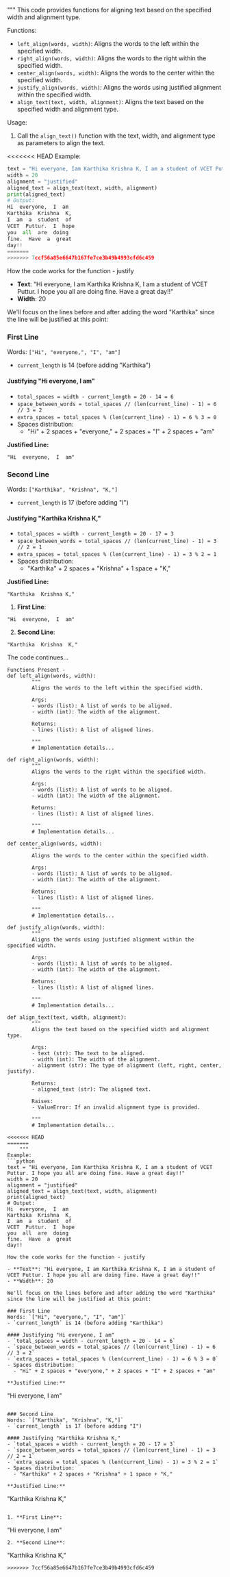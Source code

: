 """
This code provides functions for aligning text based on the specified width and alignment type.

Functions:
- `left_align(words, width)`: Aligns the words to the left within the specified width.
- `right_align(words, width)`: Aligns the words to the right within the specified width.
- `center_align(words, width)`: Aligns the words to the center within the specified width.
- `justify_align(words, width)`: Aligns the words using justified alignment within the specified width.
- `align_text(text, width, alignment)`: Aligns the text based on the specified width and alignment type.

Usage:
1. Call the `align_text()` function with the text, width, and alignment type as parameters to align the text.

<<<<<<< HEAD
Example:
```python
text = "Hi everyone, Iam Karthika Krishna K, I am a student of VCET Puttur. I hope you all are doing fine. Have a great day!!"
width = 20
alignment = "justified"
aligned_text = align_text(text, width, alignment)
print(aligned_text)
# Output:
Hi  everyone,  I  am
Karthika  Krishna  K,
I  am  a  student  of
VCET  Puttur.  I  hope
you  all  are  doing
fine.  Have  a  great
day!!
=======
>>>>>>> 7ccf56a85e6647b167fe7ce3b49b4993cfd6c459

```

How the code works for the function - justify

- **Text**: "Hi everyone, I am Karthika Krishna K, I am a student of VCET Puttur. I hope you all are doing fine. Have a great day!!"
- **Width**: 20

We'll focus on the lines before and after adding the word "Karthika" since the line will be justified at this point:

### First Line
Words: `["Hi", "everyone,", "I", "am"]`
- `current_length` is 14 (before adding "Karthika")

#### Justifying "Hi everyone, I am"
- `total_spaces = width - current_length = 20 - 14 = 6`
- `space_between_words = total_spaces // (len(current_line) - 1) = 6 // 3 = 2`
- `extra_spaces = total_spaces % (len(current_line) - 1) = 6 % 3 = 0`
- Spaces distribution:
    - "Hi" + 2 spaces + "everyone," + 2 spaces + "I" + 2 spaces + "am"

**Justified Line:**
```
"Hi  everyone,  I  am"
```

### Second Line
Words: `["Karthika", "Krishna", "K,"]`
- `current_length` is 17 (before adding "I")

#### Justifying "Karthika Krishna K,"
- `total_spaces = width - current_length = 20 - 17 = 3`
- `space_between_words = total_spaces // (len(current_line) - 1) = 3 // 2 = 1`
- `extra_spaces = total_spaces % (len(current_line) - 1) = 3 % 2 = 1`
- Spaces distribution:
    - "Karthika" + 2 spaces + "Krishna" + 1 space + "K,"

**Justified Line:**
```
"Karthika  Krishna K,"
```

1. **First Line**:
```
"Hi  everyone,  I  am"
```
2. **Second Line**:
```
"Karthika  Krishna  K,"
```

The code continues...

```
Functions Present -
def left_align(words, width):
        """
        Aligns the words to the left within the specified width.

        Args:
        - words (list): A list of words to be aligned.
        - width (int): The width of the alignment.

        Returns:
        - lines (list): A list of aligned lines.

        """
        # Implementation details...

def right_align(words, width):
        """
        Aligns the words to the right within the specified width.

        Args:
        - words (list): A list of words to be aligned.
        - width (int): The width of the alignment.

        Returns:
        - lines (list): A list of aligned lines.

        """
        # Implementation details...

def center_align(words, width):
        """
        Aligns the words to the center within the specified width.

        Args:
        - words (list): A list of words to be aligned.
        - width (int): The width of the alignment.

        Returns:
        - lines (list): A list of aligned lines.

        """
        # Implementation details...

def justify_align(words, width):
        """
        Aligns the words using justified alignment within the specified width.

        Args:
        - words (list): A list of words to be aligned.
        - width (int): The width of the alignment.

        Returns:
        - lines (list): A list of aligned lines.

        """
        # Implementation details...

def align_text(text, width, alignment):
        """
        Aligns the text based on the specified width and alignment type.

        Args:
        - text (str): The text to be aligned.
        - width (int): The width of the alignment.
        - alignment (str): The type of alignment (left, right, center, justify).

        Returns:
        - aligned_text (str): The aligned text.

        Raises:
        - ValueError: If an invalid alignment type is provided.

        """
        # Implementation details...

<<<<<<< HEAD
=======
    """
Example:
```python
text = "Hi everyone, Iam Karthika Krishna K, I am a student of VCET Puttur. I hope you all are doing fine. Have a great day!!"
width = 20
alignment = "justified"
aligned_text = align_text(text, width, alignment)
print(aligned_text)
# Output:
Hi  everyone,  I  am
Karthika  Krishna  K,
I  am  a  student  of
VCET  Puttur.  I  hope
you  all  are  doing
fine.  Have  a  great
day!!

How the code works for the function - justify

- **Text**: "Hi everyone, I am Karthika Krishna K, I am a student of VCET Puttur. I hope you all are doing fine. Have a great day!!"
- **Width**: 20

We'll focus on the lines before and after adding the word "Karthika" since the line will be justified at this point:

### First Line
Words: `["Hi", "everyone,", "I", "am"]`
- `current_length` is 14 (before adding "Karthika")

#### Justifying "Hi everyone, I am"
- `total_spaces = width - current_length = 20 - 14 = 6`
- `space_between_words = total_spaces // (len(current_line) - 1) = 6 // 3 = 2`
- `extra_spaces = total_spaces % (len(current_line) - 1) = 6 % 3 = 0`
- Spaces distribution:
  - "Hi" + 2 spaces + "everyone," + 2 spaces + "I" + 2 spaces + "am"

**Justified Line:**
```
"Hi  everyone,  I  am"
```

### Second Line
Words: `["Karthika", "Krishna", "K,"]`
- `current_length` is 17 (before adding "I")

#### Justifying "Karthika Krishna K,"
- `total_spaces = width - current_length = 20 - 17 = 3`
- `space_between_words = total_spaces // (len(current_line) - 1) = 3 // 2 = 1`
- `extra_spaces = total_spaces % (len(current_line) - 1) = 3 % 2 = 1`
- Spaces distribution:
  - "Karthika" + 2 spaces + "Krishna" + 1 space + "K,"

**Justified Line:**
```
"Karthika  Krishna K,"
```

1. **First Line**:
```
"Hi  everyone,  I  am"
```
2. **Second Line**:
```
"Karthika  Krishna  K,"
```
>>>>>>> 7ccf56a85e6647b167fe7ce3b49b4993cfd6c459

